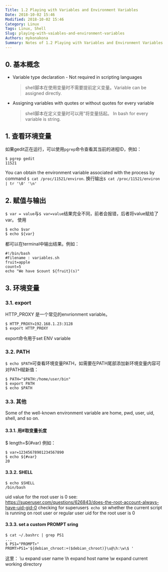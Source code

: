 ```yaml
---
Title: 1.2 Playing with Variables and Environment Variables
Date: 2018-10-02 15:46
Modified: 2018-10-02 15:46
Category: Linux
Tags: Linux, Shell
Slug: playing-with-vaiables-and-environment-variables
Authors: mykonakona
Summary: Notes of 1.2 Playing with Variables and Environment Variables from Linux Shell Scripting Solutions.
---
```


## 0. 基本概念
+ Variable type declaration - Not required in scripting languages
    >shell脚本在使用变量时不需要提前定义变量。Variable can be assigned directly.

+ Assigning variables with quotes or without quotes for every variable
    >shell脚本在定义变量时可以用"将变量括起。
    >In bash for every variable is string.

## 1. 查看环境变量
如果gedit正在运行，可以使用`pgrep`命令查看其当前的进程ID，例如：
```
$ pgrep gedit
11521
```
You can obtain the environment variable associated with the process by command `$ cat /proc/11521/environ`.
换行输出`$ cat /proc/11521/environ | tr '\0' '\n'`

## 2. 赋值与输出
`$ var = value`与`$ var=value`结果完全不同，前者会报错，后者将value赋给了var。
使用
```
$ echo $var
$ echo ${var}
```
都可以在terminal中输出结果。例如：
```
#!/bin/bash
#Filename : variables.sh
fruit=apple 
count=5
echo "We have $count ${fruit}(s)"
```

## 3. 环境变量
### 3.1. export
HTTP_PROXY 是一个常见的envrionment variable。
```
$ HTTP_PROXY=192.168.1.23:3128
$ export HTTP_PROXY
```
export命令用于set ENV variable

### 3.2. PATH
`$ echo $PATH`可查看环境变量PATH，如需要在PATH尾部添加新环境变量内容可对PATH赋新值：
```
$ PATH="$PATH:/home/user/bin"
$ export PATH
$ echo $PATH
```

### 3.3. 其他
Some of the well-known environment variable are home, pwd, user, uid, shell, and so on.
#### 3.3.1. 用#取变量长度
$ length=${#var}
例如：
```
$ var=12345678901234567890
$ echo ${#var}
20
```

#### 3.3.2. SHELL
```
$ echo $SHELL
/bin/bash
```

uid value for the root user is 0  see: https://superuser.com/questions/626843/does-the-root-account-always-have-uid-gid-0
checking for superuser`$ echo $0`
whether the current script is running on root user or regular user
uid for the root user is 0

#### 3.3.3. set a custom PROMPT sring
```
$ cat ~/.bashrc | grep PS1
...
$ PS1="PROMPT>"
PROMT>PS1='${debian_chroot:+($debian_chroot)}\u@\h:\w\$ '
```
这里：
\u expand user name
\h expand host name
\w expand current working directory
